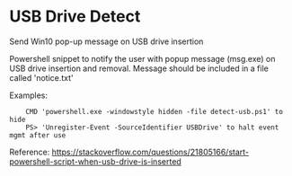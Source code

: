 # USB Drive Detect
Send Win10 pop-up message on USB drive insertion

Powershell snippet to notify the user with popup message (msg.exe) on USB drive
insertion and removal. Message should be included in a file called 'notice.txt'

Examples:
```
    CMD 'powershell.exe -windowstyle hidden -file detect-usb.ps1' to hide
    PS> 'Unregister-Event -SourceIdentifier USBDrive' to halt event mgmt after use
```
Reference:
    https://stackoverflow.com/questions/21805166/start-powershell-script-when-usb-drive-is-inserted
